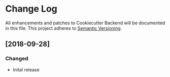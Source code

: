 # Change Log
All enhancements and patches to Cookiecutter Backend will be documented in this file.
This project adheres to [Semantic Versioning](http://semver.org/).

## [2018-09-28]
### Changed
- Inital release
